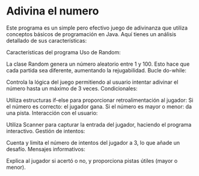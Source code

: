 # Adivina el numero
Este programa es un simple pero efectivo juego de adivinanza que utiliza conceptos básicos de programación en Java. Aquí tienes un análisis detallado de sus características:

Características del programa
Uso de Random:

La clase Random genera un número aleatorio entre 1 y 100.
Esto hace que cada partida sea diferente, aumentando la rejugabilidad.
Bucle do-while:

Controla la lógica del juego permitiendo al usuario intentar adivinar el número hasta un máximo de 3 veces.
Condicionales:

Utiliza estructuras if-else para proporcionar retroalimentación al jugador:
Si el número es correcto: el jugador gana.
Si el número es mayor o menor: da una pista.
Interacción con el usuario:

Utiliza Scanner para capturar la entrada del jugador, haciendo el programa interactivo.
Gestión de intentos:

Cuenta y limita el número de intentos del jugador a 3, lo que añade un desafío.
Mensajes informativos:

Explica al jugador si acertó o no, y proporciona pistas útiles (mayor o menor).
